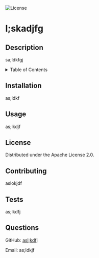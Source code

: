 
![License](https://img.shields.io/badge/license-Apache%20License%202.0-brightgreen)

# l;skadjfg

## Description

sa;ldkfgj

<details>
  <summary>Table of Contents</summary>
  <ol>
    <li><a href="#installation">Installation</a></li>
    <li><a href="#usage">Usage</a></li>
    <li><a href="#license">License</a></li>
    <li><a href="#contributing">Contributing</a></li>
    <li><a href="#tests">Tests</a></li>
    <li><a href="#questions">Questions</a></li>
  </ol>
</details>

## Installation

as;ldkf

## Usage

as;lkdjf

## License

Distributed under the Apache License 2.0.

## Contributing

aslokjdf

## Tests

as;lkdfj

## Questions

GitHub: [asl;kdfj](https://github.com/asl;kdfj)

Email: as;ldkjf

